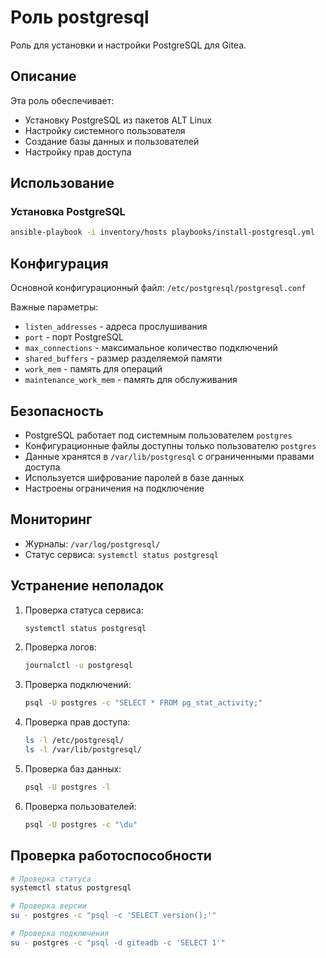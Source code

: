 # Роль postgresql

Роль для установки и настройки PostgreSQL для Gitea.

## Описание

Эта роль обеспечивает:

-   Установку PostgreSQL из пакетов ALT Linux
-   Настройку системного пользователя
-   Создание базы данных и пользователей
-   Настройку прав доступа

## Использование

### Установка PostgreSQL

```bash
ansible-playbook -i inventory/hosts playbooks/install-postgresql.yml
```

## Конфигурация

Основной конфигурационный файл: `/etc/postgresql/postgresql.conf`

Важные параметры:

-   `listen_addresses` - адреса прослушивания
-   `port` - порт PostgreSQL
-   `max_connections` - максимальное количество подключений
-   `shared_buffers` - размер разделяемой памяти
-   `work_mem` - память для операций
-   `maintenance_work_mem` - память для обслуживания

## Безопасность

-   PostgreSQL работает под системным пользователем `postgres`
-   Конфигурационные файлы доступны только пользователю `postgres`
-   Данные хранятся в `/var/lib/postgresql` с ограниченными правами доступа
-   Используется шифрование паролей в базе данных
-   Настроены ограничения на подключение

## Мониторинг

-   Журналы: `/var/log/postgresql/`
-   Статус сервиса: `systemctl status postgresql`

## Устранение неполадок

1. Проверка статуса сервиса:

    ```bash
    systemctl status postgresql
    ```

2. Проверка логов:

    ```bash
    journalctl -u postgresql
    ```

3. Проверка подключений:

    ```bash
    psql -U postgres -c "SELECT * FROM pg_stat_activity;"
    ```

4. Проверка прав доступа:

    ```bash
    ls -l /etc/postgresql/
    ls -l /var/lib/postgresql/
    ```

5. Проверка баз данных:

    ```bash
    psql -U postgres -l
    ```

6. Проверка пользователей:
    ```bash
    psql -U postgres -c "\du"
    ```

## Проверка работоспособности

```bash
# Проверка статуса
systemctl status postgresql

# Проверка версии
su - postgres -c "psql -c 'SELECT version();'"

# Проверка подключения
su - postgres -c "psql -d giteadb -c 'SELECT 1'"
```
